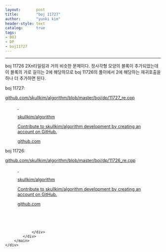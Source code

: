 ```yaml
---
layout:       post
title:        "boj 11727"
author:       "yunki kim"
header-style: text
catalog:      true
tags: 
- BOJ
- DP
- boj11727
---
```


<head></head>
<body id="tt-body-page" class="">
<div id="wrap" class="wrap-right">
    <div id="container">
        <main class="main ">
            <div class="area-main">
                <div class="area-view">
                    <div class="article-header"></div>
                    <hr>
                    <div class="article-view">
                        <div class="contents_style">
                            <p>boj 11726 2Xn타일링과 거의 비슷한 문제이다. 정사각형 모양의 블록이 추가되었는데 이 블록의 가로 길이는 2에 해당하므로 boj 11726의 풀이에서 2에 해당하는 재귀호출을 하나 더 추가하면 된다.</p>
<p>boj 11727:</p>
<p><a href="https://github.com/skullkim/algorithm/blob/master/boj/dp/11727_re.cpp" target="_blank" rel="noopener">github.com/skullkim/algorithm/blob/master/boj/dp/11727_re.cpp</a></p>
<figure id="og_1613045996258" contenteditable="false" data-ke-type="opengraph" data-og-type="object" data-og-title="skullkim/algorithm" data-og-description="Contribute to skullkim/algorithm development by creating an account on GitHub." data-og-host="github.com" data-og-source-url="https://github.com/skullkim/algorithm/blob/master/boj/dp/11727_re.cpp" data-og-url="https://github.com/skullkim/algorithm" data-og-image="https://scrap.kakaocdn.net/dn/bmkrYE/hyJeySR6Ci/EWDcNWqC0c5vdqf44RrYY0/img.jpg?width=400&amp;height=400&amp;face=0_0_400_400"><a href="https://github.com/skullkim/algorithm/blob/master/boj/dp/11727_re.cpp" target="_blank" rel="noopener" data-source-url="https://github.com/skullkim/algorithm/blob/master/boj/dp/11727_re.cpp">
<div class="og-image" style="background-image: url('https://scrap.kakaocdn.net/dn/bmkrYE/hyJeySR6Ci/EWDcNWqC0c5vdqf44RrYY0/img.jpg?width=400&amp;height=400&amp;face=0_0_400_400');">&nbsp;</div>
<div class="og-text">
<p class="og-title">skullkim/algorithm</p>
<p class="og-desc">Contribute to skullkim/algorithm development by creating an account on GitHub.</p>
<p class="og-host">github.com</p>
</div>
</a></figure>
<p>boj 11726:</p>
<p><a href="https://github.com/skullkim/algorithm/blob/master/boj/dp/11726_re.cpp" target="_blank" rel="noopener">github.com/skullkim/algorithm/blob/master/boj/dp/11726_re.cpp</a></p>
<figure id="og_1613046020135" contenteditable="false" data-ke-type="opengraph" data-og-type="object" data-og-title="skullkim/algorithm" data-og-description="Contribute to skullkim/algorithm development by creating an account on GitHub." data-og-host="github.com" data-og-source-url="https://github.com/skullkim/algorithm/blob/master/boj/dp/11726_re.cpp" data-og-url="https://github.com/skullkim/algorithm" data-og-image="https://scrap.kakaocdn.net/dn/l6vKx/hyJevojdMP/41kWmtKKRggwpjID4K6eKK/img.jpg?width=400&amp;height=400&amp;face=0_0_400_400"><a href="https://github.com/skullkim/algorithm/blob/master/boj/dp/11726_re.cpp" target="_blank" rel="noopener" data-source-url="https://github.com/skullkim/algorithm/blob/master/boj/dp/11726_re.cpp">
<div class="og-image" style="background-image: url('https://scrap.kakaocdn.net/dn/l6vKx/hyJevojdMP/41kWmtKKRggwpjID4K6eKK/img.jpg?width=400&amp;height=400&amp;face=0_0_400_400');">&nbsp;</div>
<div class="og-text">
<p class="og-title">skullkim/algorithm</p>
<p class="og-desc">Contribute to skullkim/algorithm development by creating an account on GitHub.</p>
<p class="og-host">github.com</p>
</div>
</a></figure>
<p>&nbsp;</p>
                        </div>
                        <br>
                        <div class="tags"></div>
                    </div>
                    
                </div>
            </div>
        </main>
    </div>
</div>


</body>